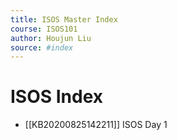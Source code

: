 ```yaml
---
title: ISOS Master Index
course: ISOS101
author: Houjun Liu
source: #index
---
```


# ISOS Index

* [[KB20200825142211]] ISOS Day 1
